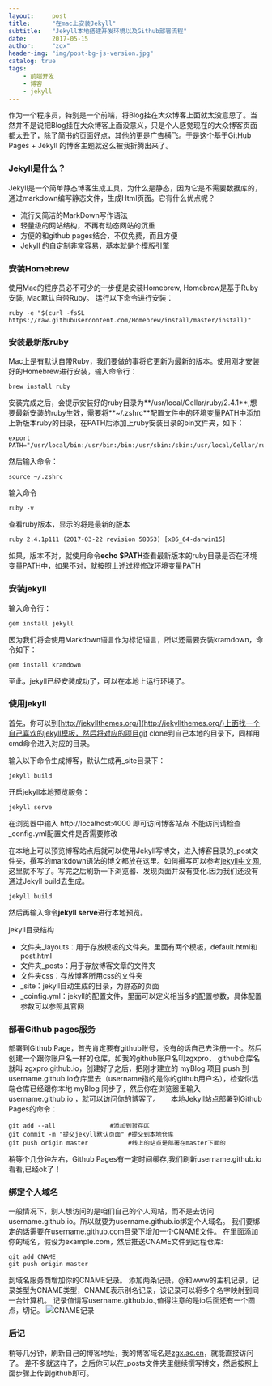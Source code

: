 ```yaml
---
layout:     post
title:      "在mac上安装Jekyll"
subtitle:   "Jekyll本地搭建开发环境以及Github部署流程"
date:       2017-05-15
author:     "zgx"
header-img: "img/post-bg-js-version.jpg"
catalog: true
tags:
    - 前端开发
    - 博客
    - jekyll
---
```


作为一个程序员，特别是一个前端，将Blog挂在大众博客上面就太没意思了。当然并不是说把Blog挂在大众博客上面没意义，只是个人感觉现在的大众博客页面都太丑了，除了简书的页面好点，其他的更是广告横飞。于是这个基于GitHub Pages + Jekyll 的博客主题就这么被我折腾出来了。

### Jekyll是什么？

Jekyll是一个简单静态博客生成工具，为什么是静态，因为它是不需要数据库的，通过markdown编写静态文件，生成Html页面。它有什么优点呢？
- 流行又简洁的MarkDown写作语法
- 轻量级的网站结构，不再有动态网站的沉重
- 方便的和github pages结合，不仅免费，而且方便
- Jekyll 的自定制非常容易，基本就是个模版引擎

### 安装Homebrew

使用Mac的程序员必不可少的一步便是安装Homebrew, Homebrew是基于Ruby安装, Mac默认自带Ruby。
运行以下命令进行安装：

```
ruby -e "$(curl -fsSL https://raw.githubusercontent.com/Homebrew/install/master/install)"
```

### 安装最新版ruby

Mac上是有默认自带Ruby，我们要做的事将它更新为最新的版本。使用刚才安装好的Homebrew进行安装，输入命令行：
```
brew install ruby
```

安装完成之后，会提示安装好的ruby目录为**/usr/local/Cellar/ruby/2.4.1**,想要最新安装的ruby生效，需要将**~/.zshrc**配置文件中的环境变量PATH中添加上新版本ruby的目录，在PATH后添加上ruby安装目录的bin文件夹，如下：
```
export PATH="/usr/local/bin:/usr/bin:/bin:/usr/sbin:/sbin:/usr/local/Cellar/ruby/2.4.1/bin"
```
然后输入命令：

```
source ~/.zshrc
```
输入命令
```
ruby -v
```
查看ruby版本，显示的将是最新的版本

```
ruby 2.4.1p111 (2017-03-22 revision 58053) [x86_64-darwin15]
```
如果，版本不对，就使用命令**echo $PATH**查看最新版本的ruby目录是否在环境变量PATH中，如果不对，就按照上述过程修改环境变量PATH

###  安装jekyll
输入命令行：
```
gem install jekyll
```
因为我们将会使用Markdown语言作为标记语言，所以还需要安装kramdown，命令如下：
```
gem install kramdown
```
至此，jekyll已经安装成功了，可以在本地上运行环境了。

### 使用jekyll

首先，你可以到[http://jekyllthemes.org/](http://jekyllthemes.org/)上面找一个自己喜欢的jekyll模板，然后将对应的项目git clone到自己本地的目录下，同样用cmd命令进入对应的目录。

输入以下命令生成博客，默认生成再_site目录下：
```
jekyll build
```
开启jekyll本地预览服务：
```
jekyll serve
```
在浏览器中输入 http://localhost:4000 即可访问博客站点
不能访问请检查_config.yml配置文件是否需要修改

在本地上可以预览博客站点后就可以使用Jekyll写博文，进入博客目录的_post文件夹，撰写的markdown语法的博文都放在这里。如何撰写可以参考[jekyll中文网](http://jekyllcn.com/docs/posts/),这里就不写了。写完之后刷新一下浏览器、发现页面并没有变化.因为我们还没有通过Jekyll build去生成。
```
jekyll build
```
然后再输入命令**jekyll serve**进行本地预览。

jekyll目录结构
- 文件夹_layouts：用于存放模板的文件夹，里面有两个模板，default.html和post.html
- 文件夹_posts：用于存放博客文章的文件夹
- 文件夹css：存放博客所用css的文件夹
- _site：jekyll自动生成的目录，为静态的页面
- _coinfig.yml：jekyll的配置文件，里面可以定义相当多的配置参数，具体配置参数可以参照其官网

### 部署Github pages服务

部署到Github Page，首先肯定要有github账号，没有的话自己去注册一个。然后创建一个跟你账户名一样的仓库，如我的github账户名叫zgxpro， github仓库名就叫 zgxpro.github.io，创建好了之后，把刚才建立的 myBlog 项目 push 到username.github.io仓库里去（username指的是你的github用户名），检查你远端仓库已经跟你本地 myBlog 同步了，然后你在浏览器里输入username.github.io ，就可以访问你的博客了。 　
本地Jekyll站点部署到Github Pages的命令：
```
git add --all               #添加到暂存区    
git commit -m "提交jekyll默认页面" #提交到本地仓库
git push origin master           #线上的站点是部署在master下面的
```
稍等个几分钟左右，Github Pages有一定时间缓存,我们刷新username.github.io看看,已经ok了！

### 绑定个人域名
一般情况下，别人想访问的是咱们自己的个人网站，而不是去访问username.github.io。所以就要为username.github.io绑定个人域名。
我们要绑定的话需要在username.github.com目录下增加一个CNAME文件。
在里面添加你的域名，假设为example.com，然后推送CNAME文件到远程仓库:
```
git add CNAME
git push origin master
```
到域名服务商增加你的CNAME记录。
添加两条记录，@和www的主机记录，记录类型为CNAME类型，CNAME表示别名记录，该记录可以将多个名字映射到同一台计算机。
记录值请写username.github.io.,值得注意的是io后面还有一个圆点，切记。
![CNAME记录](http://upload-images.jianshu.io/upload_images/21868-188b926c62db15e5.png?imageMogr2/auto-orient/strip%7CimageView2/2/w/1240)

### 后记
稍等几分钟，刷新自己的博客地址，我的博客域名是[zgx.ac.cn](http://www.zgx.ac.cn/)，就能直接访问了。
差不多就这样了，之后你可以在_posts文件夹里继续撰写博文，然后按照上面步骤上传到github即可。


















